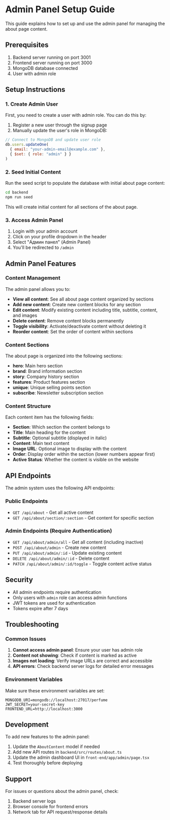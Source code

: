 # Admin Panel Setup Guide

This guide explains how to set up and use the admin panel for managing the about page content.

## Prerequisites

1. Backend server running on port 3001
2. Frontend server running on port 3000
3. MongoDB database connected
4. User with admin role

## Setup Instructions

### 1. Create Admin User

First, you need to create a user with admin role. You can do this by:

1. Register a new user through the signup page
2. Manually update the user's role in MongoDB:

```javascript
// Connect to MongoDB and update user role
db.users.updateOne(
  { email: "your-admin-email@example.com" },
  { $set: { role: "admin" } }
)
```

### 2. Seed Initial Content

Run the seed script to populate the database with initial about page content:

```bash
cd backend
npm run seed
```

This will create initial content for all sections of the about page.

### 3. Access Admin Panel

1. Login with your admin account
2. Click on your profile dropdown in the header
3. Select "Админ панел" (Admin Panel)
4. You'll be redirected to `/admin`

## Admin Panel Features

### Content Management

The admin panel allows you to:

- **View all content**: See all about page content organized by sections
- **Add new content**: Create new content blocks for any section
- **Edit content**: Modify existing content including title, subtitle, content, and images
- **Delete content**: Remove content blocks permanently
- **Toggle visibility**: Activate/deactivate content without deleting it
- **Reorder content**: Set the order of content within sections

### Content Sections

The about page is organized into the following sections:

- **hero**: Main hero section
- **brand**: Brand information section
- **story**: Company history section
- **features**: Product features section
- **unique**: Unique selling points section
- **subscribe**: Newsletter subscription section

### Content Structure

Each content item has the following fields:

- **Section**: Which section the content belongs to
- **Title**: Main heading for the content
- **Subtitle**: Optional subtitle (displayed in italic)
- **Content**: Main text content
- **Image URL**: Optional image to display with the content
- **Order**: Display order within the section (lower numbers appear first)
- **Active Status**: Whether the content is visible on the website

## API Endpoints

The admin system uses the following API endpoints:

### Public Endpoints
- `GET /api/about` - Get all active content
- `GET /api/about/section/:section` - Get content for specific section

### Admin Endpoints (Require Authentication)
- `GET /api/about/admin/all` - Get all content (including inactive)
- `POST /api/about/admin` - Create new content
- `PUT /api/about/admin/:id` - Update existing content
- `DELETE /api/about/admin/:id` - Delete content
- `PATCH /api/about/admin/:id/toggle` - Toggle content active status

## Security

- All admin endpoints require authentication
- Only users with `admin` role can access admin functions
- JWT tokens are used for authentication
- Tokens expire after 7 days

## Troubleshooting

### Common Issues

1. **Cannot access admin panel**: Ensure your user has admin role
2. **Content not showing**: Check if content is marked as active
3. **Images not loading**: Verify image URLs are correct and accessible
4. **API errors**: Check backend server logs for detailed error messages

### Environment Variables

Make sure these environment variables are set:

```env
MONGODB_URI=mongodb://localhost:27017/perfume
JWT_SECRET=your-secret-key
FRONTEND_URL=http://localhost:3000
```

## Development

To add new features to the admin panel:

1. Update the `AboutContent` model if needed
2. Add new API routes in `backend/src/routes/about.ts`
3. Update the admin dashboard UI in `front-end/app/admin/page.tsx`
4. Test thoroughly before deploying

## Support

For issues or questions about the admin panel, check:

1. Backend server logs
2. Browser console for frontend errors
3. Network tab for API request/response details
